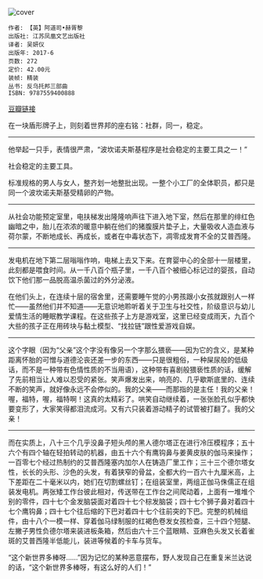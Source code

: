 ![cover](https://img3.doubanio.com/view/subject/l/public/s29471314.jpg)

    作者: 【英】阿道司•赫胥黎 
    出版社: 江苏凤凰文艺出版社
    译者: 吴妍仪 
    出版年: 2017-6
    页数: 272
    定价: 42.00元
    装帧: 精装
    丛书: 反乌托邦三部曲
    ISBN: 9787559400888

[豆瓣链接](https://book.douban.com/subject/27065524/)

在一块盾形牌子上，则刻着世界邦的座右铭：社群，同一，稳定。

---

他举起一只手，表情很严肃，“波坎诺夫斯基程序是社会稳定的主要工具之一！”

社会稳定的主要工具。

标准规格的男人与女人，整齐划一地整批出现。一整个小工厂的全体职员，都只是同一个波坎诺夫斯基受精卵的产物。

---

从社会功能预定室里，电扶梯发出隆隆响声往下进入地下室，然后在那里的绯红色幽暗之中，胎儿在浓浓的暖意中躺在他们的猪腹膜片垫子上，大量吸收人造血液与荷尔蒙，不断地成长、再成长，或者在中毒状态下，凋零成发育不全的艾普西隆。

---

发电机在地下第二层嗡嗡作响，电梯上去又下来。在育婴中心的全部十一层楼里，此刻都是喂食时间。从一千八百个瓶子里，一千八百个被细心标记过的婴孩，自动饮下他们那一品脱高温杀菌过的外分泌液。

在他们头上，在连续十层的宿舍里，还需要睡午觉的小男孩跟小女孩就跟别人一样忙——虽然他们并不知道——无意识地聆听着关于卫生与社交性，阶级意识与幼儿爱情生活的睡眠教学课程。在这些孩子上方是游戏室，这里已经变成雨天，九百个大些的孩子正在用砖块与黏土模型、“找拉链”跟性爱游戏自娱。

---

这个字眼（因为“父亲”这个字没有像另一个字那么猥亵——因为它的含义，是某种距离怀胎的可憎与道德沦丧还差一步的东西——只是很粗俗，一种屎尿般的低级话，而不是一种带有色情性质的不当用语），这种带有喜剧般猥亵性质的话，缓解了先前相当让人难以忍受的紧张。笑声爆发出来，响亮的、几乎歇斯底里的、连续不断的笑声，就好像永远不会停似的。我的父亲——而那指的是主任！我的父亲！喔，福特，喔，福特啊！这真的太精彩了。哄笑自动继续着，一张张脸孔似乎都快要变形了，大家笑得都泪流成河。又有六只装着游动精子的试管被打翻了。我的父亲！

---

而在实质上，八十三个几乎没鼻子短头颅的黑人德尔塔正在进行冷压模程序；五十六个有四个轴在轻拍转动的机器，由五十六个有鹰钩鼻与姜黄皮肤的伽马来操作；一百零七个经过热制约的艾普西隆塞内加尔人在铸造厂里工作；三十三个德尔塔女性，长长的头形、沙色的头发，有着狭窄的骨盆，全都大约一百六十九厘米高，上下差距在二十毫米以内，她们在切割螺丝钉；在组装室里，两组正伽马侏儒正在组装发电机。两张矮工作台彼此相对，传送带在工作台之间爬动着，上面有一堆堆个别的零件，四十七个金发脑袋面对着四十七个棕发脑袋；四十七个狮子鼻对着四十七个鹰钩鼻；四十七个往后缩的下巴对着四十七个往前突的下巴。完整的机械组件，由十八个一模一样、穿着伽马绿制服的红褐色卷发女孩检查，三十四个短腿、左撇子男性负德尔塔来装进板条箱，然后由六十三个蓝眼睛、亚麻色头发又长着雀斑的艾普西隆半低能儿，装进等候着的卡车与货车。

“这个新世界多棒呀……”因为记忆的某种恶意摆布，野人发现自己在重复米兰达说的话，“这个新世界多棒呀，有这么好的人们！”
